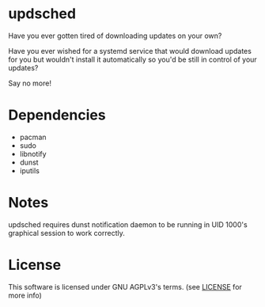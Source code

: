 # updsched

Have you ever gotten tired of downloading updates on your own?

Have you ever wished for a systemd service that would download updates for you but wouldn't install it automatically so you'd be still in control of your updates?

Say no more!

# Dependencies
* pacman
* sudo
* libnotify
* dunst
* iputils

# Notes

updsched requires dunst notification daemon to be running in UID 1000's graphical session to work correctly.

# License
This software is licensed under GNU AGPLv3's terms. (see [LICENSE](https://github.com/head47/updsched/LICENSE.md) for more info)
